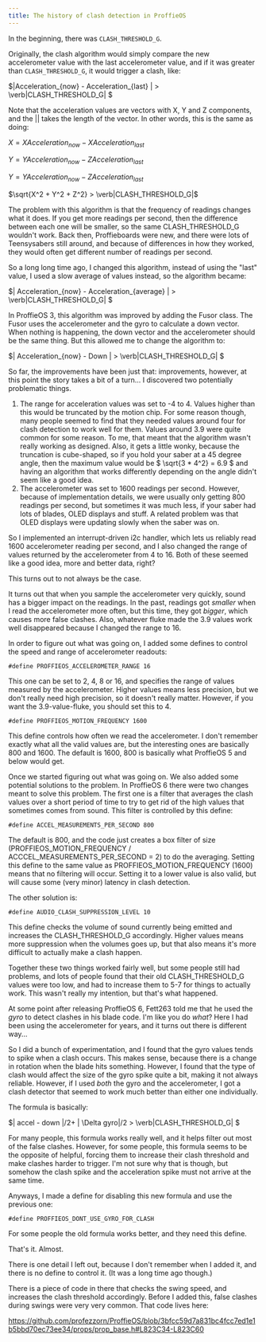```yaml
---
title: The history of clash detection in ProffieOS
---
```


In the beginning, there was `CLASH_THRESHOLD_G`.

Originally, the clash algorithm would simply compare the new accelerometer value with the last accelerometer value, and if it was greater than `CLASH_THRESHOLD_G`, it would trigger a clash, like:

$|Acceleration_{now} - Acceleration_{last} | > \verb|CLASH_THRESHOLD_G| $

Note that the acceleration values are vectors with X, Y and Z components, and the || takes the length of the vector. In other words, this is the same as doing:

$X = XAcceleration_{now} - XAcceleration_{last}$

$Y = YAcceleration_{now} - ZAcceleration_{last}$

$Y = YAcceleration_{now} - ZAcceleration_{last}$

$\sqrt{X^2 + Y^2 + Z^2} > \verb|CLASH_THRESHOLD_G|$

The problem with this algorithm is that the frequency of readings changes what it does. If you get more readings per second, then the difference between each one will be smaller, so the same CLASH_THRESHOLD_G wouldn't work. Back then, Proffieboards were new, and there were lots of Teensysabers still around, and because of differences in how they worked, they would often get different number of readings per second.

So a long long time ago, I changed this algorithm, instead of using the "last" value, I used a slow average of values instead, so the algorithm became:

$| Acceleration_{now} - Acceleration_{average} | > \verb|CLASH_THRESHOLD_G| $

In ProffieOS 3, this algorithm was improved by adding the Fusor class. The Fusor uses the accelerometer and the gyro to calculate a down vector. When nothing is happening, the down vector and the accelerometer should be the same thing.  But this allowed me to change the algorithm to:

$| Acceleration_{now} - Down | > \verb|CLASH_THRESHOLD_G| $

So far, the improvements have been just that: improvements, however, at this point the story takes a bit of a turn... I discovered two potentially problematic things.

1. The range for acceleration values was set to -4 to 4. Values higher than this would be truncated by the motion chip. For some reason though, many people seemed to find that they needed values around four for clash detection to work well for them. Values around 3.9 were quite common for some reason. To me, that meant that the algorithm wasn't really working as designed. Also, it gets a little wonky, because the truncation is cube-shaped, so if you hold your saber at a 45 degree angle, then the maximum value would be $ \sqrt{3 * 4^2} = 6.9 $ and having an algorithm that works differently depending on the angle didn't seem like a good idea.
2. The accelerometer was set to 1600 readings per second. However, because of implementation details, we were usually only getting 800 readings per second, but sometimes it was much less, if your saber had lots of blades, OLED displays and stuff.  A related problem was that OLED displays were updating slowly when the saber was on.

So I implemented an interrupt-driven i2c handler, which lets us reliably read 1600 accelerometer reading per second, and I also changed the range of values returned by the accelerometer from 4 to 16. Both of these seemed like a good idea, more and better data, right?

This turns out to not always be the case.

It turns out that when you sample the accelerometer very quickly, sound has a bigger impact on the readings. In the past, readings got *smaller* when I read the accelerometer more often, but this time, they got *bigger*, which causes more false clashes. Also, whatever fluke made the 3.9 values work well disappeared because I changed the range to 16.

In order to figure out what was going on, I added some defines to control the speed and range of accelerometer readouts:

```
#define PROFFIEOS_ACCELEROMETER_RANGE 16
```
This one can be set to 2, 4, 8 or 16, and specifies the range of values measured by the accelerometer. Higher values means less precision, but we don't really need high precision, so it doesn't really matter. However, if you want the 3.9-value-fluke, you should set this to 4.

```
#define PROFFIEOS_MOTION_FREQUENCY 1600
```
This define controls how often we read the accelerometer. I don't remember exactly what all the valid values are, but the interesting ones are basically 800 and 1600. The default is 1600, 800 is basically what ProffieOS 5 and below would get.

Once we started figuring out what was going on. We also added some potential solutions to the problem. In ProffieOS 6 there were two changes meant to solve this problem. The first one is a filter that averages the clash values over a short period of time to try to get rid of the high values that sometimes comes from sound. This filter is controlled by this define:

```
#define ACCEL_MEASUREMENTS_PER_SECOND 800
```

The default is 800, and the code just creates a box filter of size (PROFFIEOS_MOTION_FREQUENCY / ACCCEL_MEASUREMENTS_PER_SECOND = 2) to do the averaging. Setting this define to the same value as PROFFIEOS_MOTION_FREQUENCY (1600) means that no filtering will occur. Setting it to a lower value is also valid, but will cause some (very minor) latency in clash detection.

The other solution is:
```
#define AUDIO_CLASH_SUPPRESSION_LEVEL 10
```
This define checks the volume of sound currently being emitted and increases the CLASH_THRESHOLD_G accordingly. Higher values means more suppression when the volumes goes up, but that also means it's more difficult to actually make a clash happen.

Together these two things worked fairly well, but some people still had problems, and lots of people found that their old CLASH_THRESHOLD_G values were too low, and had to increase them to 5-7 for things to actually work. This wasn't really my intention, but that's what happened.

At some point after releasing ProffieOS 6, Fett263 told me that he used the *gyro* to detect clashes in his blade code.  I'm like you do *what*? Here I had been using the accelerometer for years, and it turns out there is different way...

So I did a bunch of experimentation, and I found that the gyro values tends to spike when a clash occurs. This makes sense, because there is a change in rotation when the blade hits something. However, I found that the type of clash would affect the size of  the gyro spike quite a bit, making it not always reliable. However, if I used *both* the gyro and the accelerometer, I got a clash detector that seemed to work much better than either one individually.

The formula is basically:

$| accel - down |/2+ | \Delta gyro|/2 > \verb|CLASH_THRESHOLD_G| $

For many people, this formula works really well, and it helps filter out most of the false clashes. However, for some people, this formula seems to be the opposite of helpful, forcing them to increase their clash threshold and make clashes harder to trigger. I'm not sure why that is though, but somehow the clash spike and the acceleration spike must not arrive at the same time.

Anyways, I made a define for disabling this new formula and use the previous one:

```
#define PROFFIEOS_DONT_USE_GYRO_FOR_CLASH
```

For some people the old formula works better, and they need this define.

That's it.
Almost.

There is one detail I left out, because I don't remember when I added it, and there is no define to control it. (It was a long time ago though.)

There is a piece of code in there that checks the swing speed, and increases the clash threshold accordingly. Before I added this, false clashes during swings were very very common. That code lives here:

https://github.com/profezzorn/ProffieOS/blob/3bfcc59d7a831bc4fcc7ed1e1b5bbd70ec73ee34/props/prop_base.h#L823C34-L823C60

